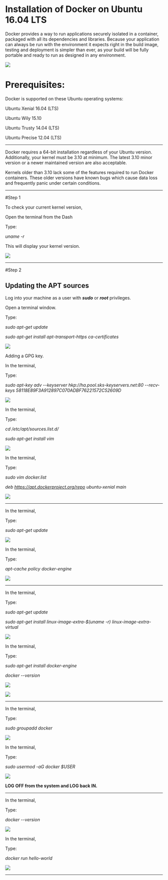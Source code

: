 # Installation of Docker on Ubuntu 16.04 LTS

Docker provides a way to run applications securely isolated in a container, packaged with all its dependencies and libraries. Because your application can always be run with the environment it expects right in the build image, testing and deployment is simpler than ever, as your build will be fully portable and ready to run as designed in any environment.

![](https://github.com/apuroop-apz/docker-install/blob/master/figures/docker_logo-1455828502290.png?raw=true)


# Prerequisites:

Docker is supported on these Ubuntu operating systems:

Ubuntu Xenial 16.04 (LTS)

Ubuntu Wily 15.10

Ubuntu Trusty 14.04 (LTS)

Ubuntu Precise 12.04 (LTS)

---

Docker requires a 64-bit installation regardless of your Ubuntu version. Additionally, your kernel must be 3.10 at minimum. The latest 3.10 minor version or a newer maintained version are also acceptable.

Kernels older than 3.10 lack some of the features required to run Docker containers. These older versions have known bugs which cause data loss and frequently panic under certain conditions.

---

#Step 1

To check your current kernel version,

Open the terminal from the Dash

Type:

_uname -r_

This will display your kernel version.

![](https://github.com/apuroop-apz/docker-install/blob/master/figures/1.png?raw=true)

---

#Step 2

## Updating the APT sources

Log into your machine as a user with _**sudo**_ or _**root**_ privileges.

Open a terminal window.

Type:

_sudo apt-get update_

_sudo apt-get install apt-transport-https ca-certificates_

![](https://github.com/apuroop-apz/docker-install/blob/master/figures/2.png?raw=true)

Adding a GPG key.

In the terminal,

Type:

_sudo apt-key adv --keyserver hkp://ha.pool.sks-keyservers.net:80 --recv-keys 58118E89F3A912897C070ADBF76221572C52609D_

![](https://github.com/apuroop-apz/docker-install/blob/master/figures/3.png?raw=true)

In the terminal,

Type:

_cd /etc/apt/sources.list.d/_

_sudo apt-get install vim_

![](https://github.com/apuroop-apz/docker-install/blob/master/figures/4.png?raw=true)

In the terminal,

Type:

_sudo vim docker.list_

_deb https://apt.dockerproject.org/repo ubuntu-xenial main_

![](https://github.com/apuroop-apz/docker-install/blob/master/figures/5.png?raw=true)

---

In the terminal,

Type:

_sudo apt-get update_

![](https://github.com/apuroop-apz/docker-install/blob/master/figures/6.png?raw=true)

In the terminal,

Type:

_apt-cache policy docker-engine_

![](https://github.com/apuroop-apz/docker-install/blob/master/figures/7.png?raw=true)

---

In the terminal,

Type:

_sudo apt-get update_

_sudo apt-get install linux-image-extra-$(uname -r) linux-image-extra-virtual_

![](https://github.com/apuroop-apz/docker-install/blob/master/figures/8.png?raw=true)


In the terminal,

Type:

_sudo apt-get install docker-engine_

_docker --version_

![](https://github.com/apuroop-apz/docker-install/blob/master/figures/10.png?raw=true)

![](https://github.com/apuroop-apz/docker-install/blob/master/figures/11.png?raw=true)

---

In the terminal,

Type:

_sudo groupadd docker_

![](https://github.com/apuroop-apz/docker-install/blob/master/figures/12.png?raw=true)

In the terminal,

Type:

_sudo usermod -aG docker $USER_

![](https://github.com/apuroop-apz/docker-install/blob/master/figures/13.png?raw=true)

**LOG OFF from the system and LOG back IN.**

---

In the terminal,

Type: 

_docker --version_

![](https://github.com/apuroop-apz/docker-install/blob/master/figures/15.png?raw=true)

In the terminal,

Type:

_docker run hello-world_

![](https://github.com/apuroop-apz/docker-install/blob/master/figures/16.png?raw=true)

---

